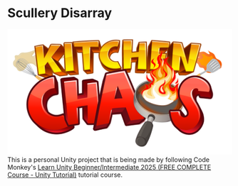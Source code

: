 # Scullery Disarray
![alt text](Assets/_Assets/Textures/KitchenChaosLogo.png)
This is a personal Unity project that is being made by following Code Monkey's [Learn Unity Beginner/Intermediate 2025 (FREE COMPLETE Course - Unity Tutorial)](https://www.youtube.com/watch?v=AmGSEH7QcDg&list=PLzDRvYVwl53uAyV0SjL_3d_IoRDiybAdN&index=3&t=12308s) tutorial course.
